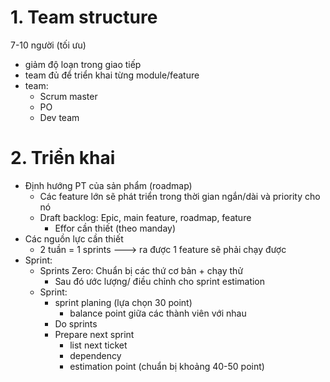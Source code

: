 # 1. Team structure
7-10 người (tối ưu)
- giảm độ loạn trong giao tiếp
- team đủ để triển khai từng module/feature
- team:
	- Scrum master
	- PO
	- Dev team
# 2. Triển khai
- Định hướng PT của sản phẩm (roadmap)
	- Các feature lớn sẽ phát triển trong thời gian ngắn/dài và priority cho nó
	- Draft backlog: Epic, main feature, roadmap, feature 
		- Effor cần thiết (theo manday)
- Các nguồn lực cần thiết
	- 2 tuần = 1 sprints ---> ra được 1 feature sẽ phải chạy được
- Sprint:
	- Sprints Zero: Chuẩn bị các thứ cơ bản + chạy thử 
		- Sau đó ước lượng/ điều chỉnh cho sprint estimation
	- Sprint:
		- sprint planing (lựa chọn 30 point)
			- balance point giữa các thành viên với nhau
		- Do sprints
		- Prepare next sprint 
			- list next ticket
			- dependency
			- estimation point (chuẩn bị khoảng 40-50 point)